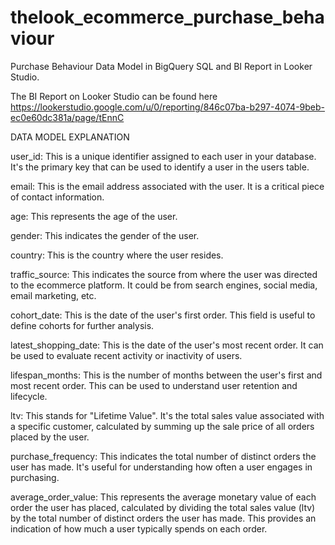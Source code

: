 # thelook_ecommerce_purchase_behaviour
Purchase Behaviour Data Model in BigQuery SQL and BI Report in Looker Studio.

The BI Report on Looker Studio can be found here https://lookerstudio.google.com/u/0/reporting/846c07ba-b297-4074-9beb-ec0e60dc381a/page/tEnnC

DATA MODEL EXPLANATION

user_id: This is a unique identifier assigned to each user in your database. It's the primary key that can be used to identify a user in the users table.

email: This is the email address associated with the user. It is a critical piece of contact information.

age: This represents the age of the user.

gender: This indicates the gender of the user.

country: This is the country where the user resides.

traffic_source: This indicates the source from where the user was directed to the ecommerce platform. It could be from search engines, social media, email marketing, etc.

cohort_date: This is the date of the user's first order. This field is useful to define cohorts for further analysis.

latest_shopping_date: This is the date of the user's most recent order. It can be used to evaluate recent activity or inactivity of users.

lifespan_months: This is the number of months between the user's first and most recent order. This can be used to understand user retention and lifecycle.

ltv: This stands for "Lifetime Value". It's the total sales value associated with a specific customer, calculated by summing up the sale price of all orders placed by the user.

purchase_frequency: This indicates the total number of distinct orders the user has made. It's useful for understanding how often a user engages in purchasing.

average_order_value: This represents the average monetary value of each order the user has placed, calculated by dividing the total sales value (ltv) by the total number of distinct orders the user has made. This provides an indication of how much a user typically spends on each order.

